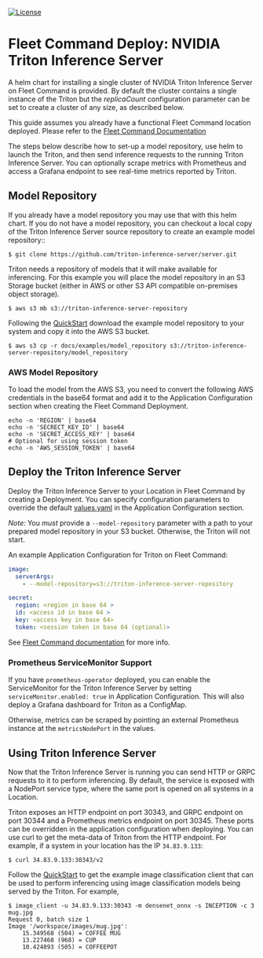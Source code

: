 <!--
# Copyright (c) 2018-2025, NVIDIA CORPORATION & AFFILIATES. All rights reserved.
#
# Redistribution and use in source and binary forms, with or without
# modification, are permitted provided that the following conditions
# are met:
#  * Redistributions of source code must retain the above copyright
#    notice, this list of conditions and the following disclaimer.
#  * Redistributions in binary form must reproduce the above copyright
#    notice, this list of conditions and the following disclaimer in the
#    documentation and/or other materials provided with the distribution.
#  * Neither the name of NVIDIA CORPORATION nor the names of its
#    contributors may be used to endorse or promote products derived
#    from this software without specific prior written permission.
#
# THIS SOFTWARE IS PROVIDED BY THE COPYRIGHT HOLDERS ``AS IS'' AND ANY
# EXPRESS OR IMPLIED WARRANTIES, INCLUDING, BUT NOT LIMITED TO, THE
# IMPLIED WARRANTIES OF MERCHANTABILITY AND FITNESS FOR A PARTICULAR
# PURPOSE ARE DISCLAIMED.  IN NO EVENT SHALL THE COPYRIGHT OWNER OR
# CONTRIBUTORS BE LIABLE FOR ANY DIRECT, INDIRECT, INCIDENTAL, SPECIAL,
# EXEMPLARY, OR CONSEQUENTIAL DAMAGES (INCLUDING, BUT NOT LIMITED TO,
# PROCUREMENT OF SUBSTITUTE GOODS OR SERVICES; LOSS OF USE, DATA, OR
# PROFITS; OR BUSINESS INTERRUPTION) HOWEVER CAUSED AND ON ANY THEORY
# OF LIABILITY, WHETHER IN CONTRACT, STRICT LIABILITY, OR TORT
# (INCLUDING NEGLIGENCE OR OTHERWISE) ARISING IN ANY WAY OUT OF THE USE
# OF THIS SOFTWARE, EVEN IF ADVISED OF THE POSSIBILITY OF SUCH DAMAGE.
-->

[![License](https://img.shields.io/badge/License-BSD3-lightgrey.svg)](https://opensource.org/licenses/BSD-3-Clause)

# Fleet Command Deploy: NVIDIA Triton Inference Server

A helm chart for installing a single cluster of NVIDIA Triton Inference Server
on Fleet Command is provided. By default the cluster contains a single instance
of the Triton but the *replicaCount* configuration parameter can be set to
create a cluster of any size, as described below.

This guide assumes you already have a functional Fleet Command location
deployed.  Please refer to the [Fleet Command
Documentation](https://docs.nvidia.com/fleet-command/prod_fleet-command/prod_fleet-command/overview.html)

The steps below describe how to set-up a model repository, use helm to launch
the Triton, and then send inference requests to the running Triton Inference
Server. You can optionally scrape metrics with Prometheus and access a Grafana
endpoint to see real-time metrics reported by Triton.

## Model Repository

If you already have a model repository you may use that with this helm chart. If
you do not have a model repository, you can checkout a local copy of the Triton
Inference Server source repository to create an example model repository::

```
$ git clone https://github.com/triton-inference-server/server.git
```

Triton needs a repository of models that it will make available for inferencing.
For this example you will place the model repository in an S3 Storage bucket
(either in AWS or other S3 API compatible on-premises object storage).

```
$ aws s3 mb s3://triton-inference-server-repository
```

Following the [QuickStart](../../docs/getting_started/quickstart.md) download the example model
repository to your system and copy it into the AWS S3 bucket.

```
$ aws s3 cp -r docs/examples/model_repository s3://triton-inference-server-repository/model_repository
```

### AWS Model Repository

To load the model from the AWS S3, you need to convert the following AWS
credentials in the base64 format and add it to the Application Configuration
section when creating the Fleet Command Deployment.

```
echo -n 'REGION' | base64
echo -n 'SECRECT_KEY_ID' | base64
echo -n 'SECRET_ACCESS_KEY' | base64
# Optional for using session token
echo -n 'AWS_SESSION_TOKEN' | base64
```

## Deploy the Triton Inference Server

Deploy the Triton Inference Server to your Location in Fleet Command by creating
a Deployment.  You can specify configuration parameters to override the default
[values.yaml](values.yaml) in the Application Configuration section.

*Note:* You _must_ provide a `--model-repository` parameter with a path to your
prepared model repository in your S3 bucket.  Otherwise, the Triton will not
start.

An example Application Configuration for Triton on Fleet Command:
```yaml
image:
  serverArgs:
    - --model-repository=s3://triton-inference-server-repository

secret:
  region: <region in base 64 >
  id: <access id in base 64 >
  key: <access key in base 64>
  token: <session token in base 64 (optional)>
```

See [Fleet Command documentation](https://docs.nvidia.com/fleet-command/prod_fleet-command/prod_fleet-command/ug-deploying-to-the-edge.html)
for more info.

### Prometheus ServiceMonitor Support

If you have `prometheus-operator` deployed, you can enable the ServiceMonitor
for the Triton Inference Server by setting `serviceMonitor.enabled: true` in
Application Configuration.  This will also deploy a Grafana dashboard for Triton
as a ConfigMap.

Otherwise, metrics can be scraped by pointing an external Prometheus
instance at the `metricsNodePort` in the values.

## Using Triton Inference Server

Now that the Triton Inference Server is running you can send HTTP or GRPC
requests to it to perform inferencing. By default, the service is exposed with a
NodePort service type, where the same port is opened on all systems in a
Location.

Triton exposes an HTTP endpoint on port 30343, and GRPC endpoint on port 30344
and a Prometheus metrics endpoint on port 30345. These ports can be overridden
in the application configuration when deploying.  You can use curl to get the
meta-data of Triton from the HTTP endpoint.  For example, if a system in your
location has the IP `34.83.9.133`:

```
$ curl 34.83.9.133:30343/v2
```

Follow the [QuickStart](../../docs/getting_started/quickstart.md) to get the example image
classification client that can be used to perform inferencing using image
classification models being served by the Triton. For example,

```
$ image_client -u 34.83.9.133:30343 -m densenet_onnx -s INCEPTION -c 3 mug.jpg
Request 0, batch size 1
Image '/workspace/images/mug.jpg':
    15.349568 (504) = COFFEE MUG
    13.227468 (968) = CUP
    10.424893 (505) = COFFEEPOT
```
